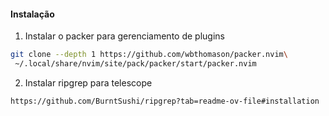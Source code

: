 #### Instalação

1. Instalar o packer para gerenciamento de plugins
```bash
git clone --depth 1 https://github.com/wbthomason/packer.nvim\
 ~/.local/share/nvim/site/pack/packer/start/packer.nvim
```
2. Instalar ripgrep para telescope
```bash
https://github.com/BurntSushi/ripgrep?tab=readme-ov-file#installation
```
